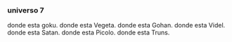 ### universo 7
 donde esta goku.
 donde esta Vegeta.
 donde esta Gohan.
 donde esta Videl.
donde esta Satan.
 donde esta Picolo.
 donde esta Truns.
 
